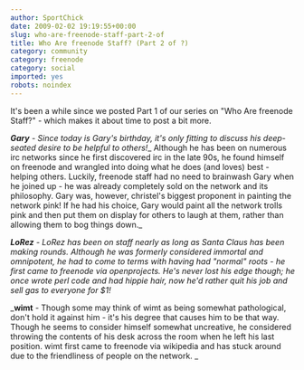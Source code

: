 ```yaml
---
author: SportChick
date: 2009-02-02 19:19:55+00:00
slug: who-are-freenode-staff-part-2-of
title: Who Are freenode Staff? (Part 2 of ?)
category: community
category: freenode
category: social
imported: yes
robots: noindex
---
```

It's been a while since we posted Part 1 of our series on "Who Are freenode Staff?" - which makes it about time to post a bit more.

_**Gary** - Since today is Gary's birthday, it's only fitting to discuss his deep-seated desire to be helpful to others!__  Although he has been on numerous irc networks since he first discovered irc in the late 90s, he found himself on freenode and wrangled into doing what he does (and loves) best - helping others.  Luckily, freenode staff had no need to brainwash Gary when he joined up - he was already completely sold on the network and its philosophy.  Gary was, however, christel's biggest proponent in painting the network pink! If he had his choice, Gary would paint all the network trolls pink and then put them on display for others to laugh at them, rather than allowing them to bog things down._

_**LoRez** - LoRez has been on staff nearly as long as Santa Claus has been making rounds.  Although he was formerly considered immortal and omnipotent, he had to come to terms with having had "normal" roots - he first came to freenode via openprojects.  He's never lost his edge though; he once wrote perl code and had hippie hair, now he'd rather quit his job and sell gas to everyone for $1!_

_**wimt** - Though some may think of wimt as being somewhat pathological, don't hold it against him - it's his degree that causes him to be that way.  Though he seems to consider himself somewhat uncreative, he considered throwing the contents of his desk across the room when he left his last position.  wimt first came to freenode via wikipedia and has stuck around due to the friendliness of people on the network. _
